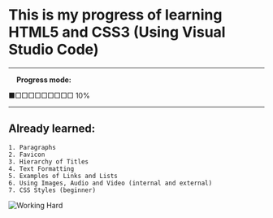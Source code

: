 # This is my progress of learning HTML5 and CSS3 (Using Visual Studio Code)
---
&nbsp;&nbsp;&nbsp;&nbsp;**Progress mode:**

■□□□□□□□□□ 10%

---

## Already learned:
    1. Paragraphs
    2. Favicon
    3. Hierarchy of Titles
    4. Text Formatting
    5. Examples of Links and Lists
    6. Using Images, Audio and Video (internal and external)
    7. CSS Styles (beginner)

![Working Hard](https://media.giphy.com/media/ZVik7pBtu9dNS/giphy.gif)
